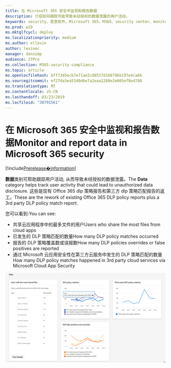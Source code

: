 ```yaml
---
title: 在 Microsoft 365 安全中监视和报告数据
description: 介绍如何跟踪可能导致未经授权的数据泄露的用户活动。
keywords: security、恶意软件、Microsoft 365、M365、security center、monitor、report、data
ms.prod: w10
ms.mktglfcycl: deploy
ms.localizationpriority: medium
ms.author: ellevin
author: levinec
manager: dansimp
audience: ITPro
ms.collection: M365-security-compliance
ms.topic: article
ms.openlocfilehash: bff73d5ecb7e71ae2cd8557d16879bb197e4ca66
ms.sourcegitcommit: ef27da3ea5340d6e7a2eaa1288e2e005ef8e4788
ms.translationtype: MT
ms.contentlocale: zh-CN
ms.lasthandoff: 03/23/2019
ms.locfileid: "30791561"
---
```

# <a name="monitor-and-report-data-in-microsoft-365-security"></a><span data-ttu-id="c3d17-104">在 Microsoft 365 安全中监视和报告数据</span><span class="sxs-lookup"><span data-stu-id="c3d17-104">Monitor and report data in Microsoft 365 security</span></span>

[!include[Prerelease�information](prerelease.md)]

<span data-ttu-id="c3d17-105">**数据**类别可帮助跟踪用户活动, 从而导致未经授权的数据泄露。</span><span class="sxs-lookup"><span data-stu-id="c3d17-105">The **Data** category helps track user activity that could lead to unauthorized data disclosure.</span></span> <span data-ttu-id="c3d17-106">这些是现有 Office 365 dlp 策略报告和第三方 dlp 策略匹配报告的返工。</span><span class="sxs-lookup"><span data-stu-id="c3d17-106">These are the rework of existing Office 365 DLP policy reports plus a 3rd party DLP policy match report.</span></span>

<span data-ttu-id="c3d17-107">您可以看到:</span><span class="sxs-lookup"><span data-stu-id="c3d17-107">You can see:</span></span>

* <span data-ttu-id="c3d17-108">共享云应用程序中的最多文件的用户</span><span class="sxs-lookup"><span data-stu-id="c3d17-108">Users who share the most files from cloud apps</span></span>
* <span data-ttu-id="c3d17-109">已发生的 DLP 策略匹配的数量</span><span class="sxs-lookup"><span data-stu-id="c3d17-109">How many DLP policy matches occurred</span></span>
* <span data-ttu-id="c3d17-110">报告的 DLP 策略覆盖数或误报数</span><span class="sxs-lookup"><span data-stu-id="c3d17-110">How many DLP policies overrides or false positives are reported</span></span>
* <span data-ttu-id="c3d17-111">通过 Microsoft 云应用安全性在第三方云服务中发生的 DLP 策略匹配的数量</span><span class="sxs-lookup"><span data-stu-id="c3d17-111">How many DLP policy matches happened in 3rd party cloud services via Microsoft Cloud App Security</span></span>

![监控 & 报告页面的数据类别](./media/security-docs/data.png)